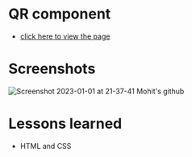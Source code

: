 # QR component
- [click here to view the page](https://themohit2003.github.io/Profile-QRcode/)

# Screenshots
![Screenshot 2023-01-01 at 21-37-41 Mohit's github](https://user-images.githubusercontent.com/99909551/210177382-e51ce298-a065-478b-b00e-9501b4c59178.png)

# Lessons learned
- HTML and CSS

